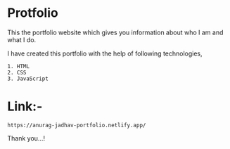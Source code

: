 # Protfolio

This the portfolio website which gives you information about who I am and what I do.

I have created this portfolio with the help of following technologies,

    1. HTML
    2. CSS
    3. JavaScript
    
    
# Link:-
    https://anurag-jadhav-portfolio.netlify.app/
    
    
Thank you...!
